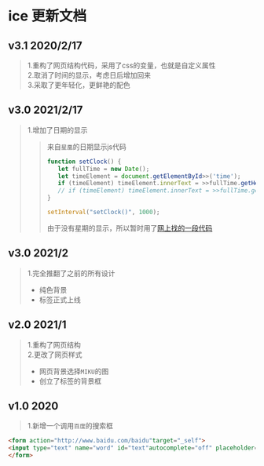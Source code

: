 # ice 更新文档 

## v3.1 2020/2/17
>1.重构了网页结构代码，采用了css的变量，也就是自定义属性  
>2.取消了时间的显示，考虑日后增加回来  
>3.采取了更年轻化，更鲜艳的配色  

## v3.0 2021/2/17
> 1.增加了日期的显示  
>>来自`星凰`的日期显示js代码
>>```javascript
>>function setClock() {
>>    let fullTime = new Date();
>>    let timeElement = document.getElementById>>('time');
>>    if (timeElement) timeElement.innerText = >>fullTime.getHours() + ':' + fullTime.>>getMinutes() + ':' + fullTime.getSeconds();
>>    // if (timeElement) timeElement.innerText = >>fullTime.getHours() + ':' + fullTime.>>getMinutes() + ':' + fullTime.getSeconds();
>>}
>>
>>setInterval("setClock()", 1000);
>>```
>>由于没有星期的显示，所以暂时用了[网上找的一段代码](https://blog.csdn.net/qq_46384325/article/details/107441210?utm_medium=distribute.pc_relevant.none-task-blog-baidujs_title-6&spm=1001.2101.3001.4242)
## v3.0 2021/2
>1.完全推翻了之前的所有设计
>- 纯色背景
>- 标签正式上线

## v2.0 2021/1
>1.重构了网页结构  
>2.更改了网页样式
>- 网页背景选择`MIKU`的图
>- 创立了标签的背景框

## v1.0 2020
>1.新增一个调用`百度`的搜索框
```html
<form action="http://www.baidu.com/baidu"target="_self">
<input type="text" name="word" id="text"autocomplete="off" placeholder="BAIDU" />
</form>
```